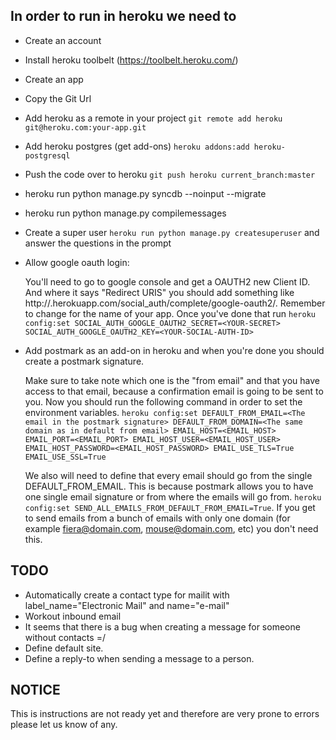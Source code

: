 ## In order to run in heroku we need to

- Create an account
- Install heroku toolbelt (https://toolbelt.heroku.com/)
- Create an app
- Copy the Git Url
- Add heroku as a remote in your project `git remote add heroku git@heroku.com:your-app.git`
- Add heroku postgres (get add-ons) `heroku addons:add heroku-postgresql`
- Push the code over to heroku `git push heroku current_branch:master`
- heroku run python manage.py syncdb --noinput --migrate
- heroku run python manage.py compilemessages
- Create a super user `heroku run python manage.py createsuperuser` and answer the questions in the prompt
- Allow google oauth login:

	You'll need to go to google console and get a OAUTH2 new Client ID. And where it says "Redirect URIS" you should add something like http://<your-app>.herokuapp.com/social_auth/complete/google-oauth2/. Remember to change <your-app> for the name of your app.
	Once you've done that run `heroku config:set SOCIAL_AUTH_GOOGLE_OAUTH2_SECRET=<YOUR-SECRET> SOCIAL_AUTH_GOOGLE_OAUTH2_KEY=<YOUR-SOCIAL-AUTH-ID>`

- Add postmark as an add-on in heroku and when you're done you should create a postmark signature.

	Make sure to take note which one is the "from email" and that you have access to that email, because a confirmation email is going to be sent to you.
	Now you should run the following command in order to set the environment variables.
	`heroku config:set DEFAULT_FROM_EMAIL=<The email in the postmark signature> DEFAULT_FROM_DOMAIN=<The same domain as in default from email> EMAIL_HOST=<EMAIL_HOST> EMAIL_PORT=<EMAIL_PORT> EMAIL_HOST_USER=<EMAIL_HOST_USER> EMAIL_HOST_PASSWORD=<EMAIL_HOST_PASSWORD> EMAIL_USE_TLS=True EMAIL_USE_SSL=True`

	We also will need to define that every email should go from the single DEFAULT_FROM_EMAIL.
	This is because postmark allows you to have one single email signature or from where the emails will go from.
	`heroku config:set SEND_ALL_EMAILS_FROM_DEFAULT_FROM_EMAIL=True`. If you get to send emails from a bunch of emails with only one domain (for example fiera@domain.com, mouse@domain.com, etc) you don't need this.


## TODO

- Automatically create a contact type for mailit with label_name="Electronic Mail" and name="e-mail"
- Workout inbound email
- It seems that there is a bug when creating a message for someone without contacts =/
- Define default site.
- Define a reply-to when sending a message to a person.

## NOTICE

This is instructions are not ready yet and therefore are very prone to errors please let us know of any.
 